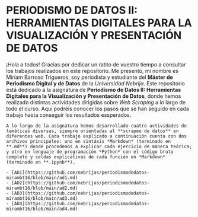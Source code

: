 # PERIODISMO DE DATOS II: HERRAMIENTAS DIGITALES PARA LA VISUALIZACIÓN Y PRESENTACIÓN DE DATOS

¡Hola a todos! Gracias por dedicar un ratito de vuestro tiempo a consultar los trabajos realizados en este repositorio. Me presento, mi nombre es Miriam Barroso Trigueros, soy periodista y estudiante del **Máster de Periodismo Digital y de Datos** de la *Universidad Nebrija*. Este repositorio está dedicado a la asignatura de **Periodismo de Datos II: Herramientas Digitales para la Visualización y Presentación de Datos**, donde hemos realizado distintas actividades dirigidas sobre *Web Scraping* a lo largo de todo el curso. Aquí podréis conocer los pasos que se han seguido en cada trabajo hasta conseguir los resultados essperados.

```
A lo largo de la asignatura hemos desarrollado cuatro actividades de temáticas diversas, siempre orientadas al **scrapeo de datos** en diferentes web. Cada trabajo explicado a continuación cuenta con dos archivos principales: uno en sintáxis *Markdown* (terminado en **.md**) donde procedemos a explicar cada ejercicio de manera teórica; y otro en lenguaje de programación *Python* con el código bruto completo y celdas explicativas de cada función en *Markdown* (terminado en **.ipynb**). 

- [AD1](https://github.com/nebrijas/periodismodedatos-mirambt16/blob/main/ad1.md)
- [AD2](https://github.com/nebrijas/periodismodedatos-mirambt16/blob/main/ad2.md)
- [AD3](https://github.com/nebrijas/periodismodedatos-mirambt16/blob/main/ad3.md)
- [AD4](https://github.com/nebrijas/periodismodedatos-mirambt16/blob/main/ad4.md)
